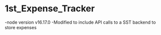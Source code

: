 # 1st_Expense_Tracker
-node version v16.17.0
-Modified to include API calls to a SST backend to store expenses
